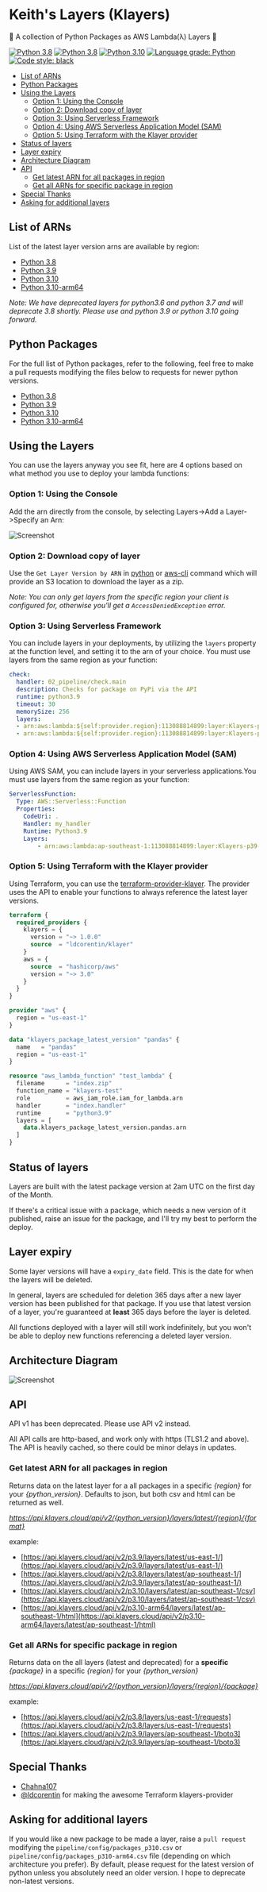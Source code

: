 # Keith's Layers (Klayers)

🐍 A collection of Python Packages as AWS Lambda(λ) Layers 🐍

[![Python 3.8](https://img.shields.io/badge/python-3.8-green.svg)](https://www.python.org/downloads/release/python-380/) [![Python 3.8](https://img.shields.io/badge/python-3.9-green.svg)](https://www.python.org/downloads/release/python-390/) [![Python 3.10](https://img.shields.io/badge/python-3.10-green.svg)](https://www.python.org/downloads/release/python-3100/) [![Language grade: Python](https://img.shields.io/lgtm/grade/python/g/keithrozario/Klayers.svg?logo=lgtm&logoWidth=18)](https://lgtm.com/projects/g/keithrozario/Klayers/context:python) [![Code style: black](https://img.shields.io/badge/code%20style-black-000000.svg)](https://github.com/psf/black)

  -   [List of ARNs](#list-of-arns)
  -   [Python Packages](#python-packages)
  -   [Using the Layers](#using-the-layers)
      -   [Option 1: Using the Console](#option-1-using-the-console)
      -   [Option 2: Download copy of layer](#option-2-download-copy-of-layer)
      -   [Option 3: Using Serverless Framework](#option-3-using-serverless-framework)
      -   [Option 4: Using AWS Serverless Application Model (SAM)](#option-4-using-aws-serverless-application-model-sam)
      -   [Option 5: Using Terraform with the Klayer provider](#option-5-using-terraform-with-the-klayer-provider)
  -   [Status of layers](#status-of-layers)
  -   [Layer expiry](#layer-expiry)
  -   [Architecture Diagram](#architecture-diagram)
  -   [API](#api)
      -   [Get latest ARN for all packages in region](#get-latest-arn-for-all-packages-in-region)
      -   [Get all ARNs for specific package in region](#get-all-arns-for-specific-package-in-region)
  -   [Special Thanks](#special-thanks)
  -   [Asking for additional layers](#asking-for-additional-layers)

## List of ARNs

List of the latest layer version arns are available by region:

* [Python 3.8](deployments/python3.8)
* [Python 3.9](deployments/python3.9)
* [Python 3.10](deployments/python3.10)
* [Python 3.10-arm64](deployments/python3.10-arm64)

*Note: We have deprecated layers for python3.6 and python 3.7 and will deprecate 3.8 shortly. Please use and python 3.9 or python 3.10 going forward.*

## Python Packages

For the full list of Python packages, refer to the following, feel free to make a pull requests modifying the files below to requests for newer python versions.

* [Python 3.8](pipeline/config/packages_p38.csv)
* [Python 3.9](pipeline/config/packages_p39.csv)
* [Python 3.10](pipeline/config/packages_p310.csv)
* [Python 3.10-arm64](pipeline/config/packages_p310-arm64.csv)

## Using the Layers

You can use the layers anyway you see fit, here are 4 options based on what method you use to deploy your lambda functions:

### Option 1: Using the Console

Add the arn directly from the console, by selecting Layers->Add a Layer->Specify an Arn:

![Screenshot](documentation/add_arn.png)

### Option 2: Download copy of layer

Use the `Get Layer Version by ARN` in [python](https://boto3.amazonaws.com/v1/documentation/api/latest/reference/services/lambda.html#Lambda.Client.get_layer_version_by_arn) or [aws-cli](https://docs.aws.amazon.com/cli/latest/reference/lambda/get-layer-version-by-arn.html) command which will provide an S3 location to download the layer as a zip.

*Note: You can only get layers from the specific region your client is configured for, otherwise you'll get a `AccessDeniedException` error.*

### Option 3: Using Serverless Framework

You can include layers in your deployments, by utilizing the `layers` property at the function level, and setting it to the arn of your choice. You must use layers from the same region as your function:

```yaml
check:
  handler: 02_pipeline/check.main
  description: Checks for package on PyPi via the API
  runtime: python3.9
  timeout: 30
  memorySize: 256
  layers:
  - arn:aws:lambda:${self:provider.region}:113088814899:layer:Klayers-python37-packaging:1
  - arn:aws:lambda:${self:provider.region}:113088814899:layer:Klayers-python38-aws-lambda-powertools:23
```

### Option 4: Using AWS Serverless Application Model (SAM)

Using AWS SAM, you can include layers in your serverless applications.You must use layers from the same region as your function:

```yaml
ServerlessFunction:
  Type: AWS::Serverless::Function
  Properties:
    CodeUri: .
    Handler: my_handler
    Runtime: Python3.9
    Layers:
        - arn:aws:lambda:ap-southeast-1:113088814899:layer:Klayers-p39-packaging:1
```

### Option 5: Using Terraform with the Klayer provider

Using Terraform, you can use the [terraform-provider-klayer](https://github.com/ldcorentin/terraform-provider-klayer). The provider uses the API to enable your functions to always reference the latest layer versions.

```terraform
terraform {
  required_providers {
    klayers = {
      version = "~> 1.0.0"
      source  = "ldcorentin/klayer"
    }
    aws = {
      source  = "hashicorp/aws"
      version = "~> 3.0"
    }
  }
}

provider "aws" {
  region = "us-east-1"
}

data "klayers_package_latest_version" "pandas" {
  name   = "pandas"
  region = "us-east-1"
}

resource "aws_lambda_function" "test_lambda" {
  filename      = "index.zip"
  function_name = "klayers-test"
  role          = aws_iam_role.iam_for_lambda.arn
  handler       = "index.handler"
  runtime       = "python3.9"
  layers = [
    data.klayers_package_latest_version.pandas.arn
  ]
}
```

## Status of layers

Layers are built with the latest package version at 2am UTC on the first day of the Month.

If there's a critical issue with a package, which needs a new version of it published, raise an issue for the package, and I'll try my best to perform the deploy.

## Layer expiry

Some layer versions will have a `expiry_date` field. This is the date for when the layers will be deleted.

In general, layers are scheduled for deletion 365 days after a new layer version has been published for that package. If you use that latest version of a layer, you're guaranteed at **least** 365 days before the layer is deleted.

All functions deployed with a layer will still work indefinitely, but you won't be able to deploy new functions referencing a deleted layer version.

## Architecture Diagram

![Screenshot](documentation/Klayers-Architecture.png)

## API

API v1 has been deprecated. Please use API v2 instead.

All API calls are http-based, and work only with https (TLS1.2 and above). The API is heavily cached, so there could be minor delays in updates.

### Get latest ARN for all packages in region

Returns data on the latest layer for a all packages in a specific *{region}* for your *{python_version}*. Defaults to json, but both csv and html can be returned as well.

*https://api.klayers.cloud/api/v2/{python_version}/layers/latest/{region}/{format}*

example:

* [https://api.klayers.cloud/api/v2/p3.9/layers/latest/us-east-1/](https://api.klayers.cloud/api/v2/p3.9/layers/latest/us-east-1/)
* [https://api.klayers.cloud/api/v2/p3.8/layers/latest/ap-southeast-1/](https://api.klayers.cloud/api/v2/p3.9/layers/latest/ap-southeast-1/)
* [https://api.klayers.cloud/api/v2/p3.10/layers/latest/ap-southeast-1/csv](https://api.klayers.cloud/api/v2/p3.10/layers/latest/ap-southeast-1/csv)
* [https://api.klayers.cloud/api/v2/p3.10-arm64/layers/latest/ap-southeast-1/html](https://api.klayers.cloud/api/v2/p3.10-arm64/layers/latest/ap-southeast-1/html)

### Get all ARNs for specific package in region

Returns data on the all layers (latest and deprecated) for a **specific** *{package}* in a specific *{region}* for your *{python_version}*

*https://api.klayers.cloud/api/v2/{python_version}/layers/{region}/{package}*

example:

* [https://api.klayers.cloud/api/v2/p3.8/layers/us-east-1/requests](https://api.klayers.cloud/api/v2/p3.8/layers/us-east-1/requests)
* [https://api.klayers.cloud/api/v2/p3.9/layers/ap-southeast-1/boto3](https://api.klayers.cloud/api/v2/p3.9/layers/ap-southeast-1/boto3)

## Special Thanks

* [Chahna107](https://github.com/chahna107) 
* [@ldcorentin](https://github.com/ldcorentin) for making the awesome Terraform klayers-provider

## Asking for additional layers

If you would like a new package to be made a layer, raise a `pull request` modifying the `pipeline/config/packages_p310.csv` or `pipeline/config/packages_p310-arm64.csv` file (depending on which architecture you prefer). By default, please request for the latest version of python unless you absolutely need an older version. I hope to deprecate non-latest versions. 

